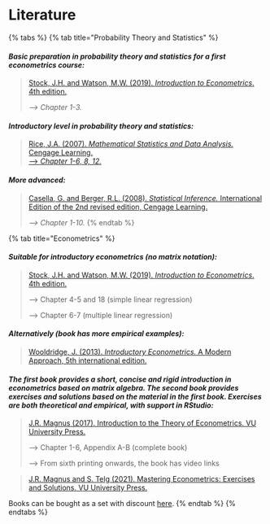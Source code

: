 # Literature

{% tabs %}
{% tab title="Probability Theory and Statistics" %}
#### _Basic preparation in probability theory and statistics for a first econometrics course:_

> [Stock, J.H. and Watson, M.W. (2019). _Introduction to Econometrics_. 4th edition.](https://scholar.harvard.edu/stock/pages/introduction-econometrics)
>
> _--> Chapter 1-3._

#### _Introductory level in probability theory and statistics:_

> [Rice, J.A. (2007). _Mathematical Statistics and Data Analysis._ Cengage Learning. \
> \--> _Chapter 1-6, 8, 12._](http://home.ustc.edu.cn/\~liweiyu/documents/\[Duxbury%20Advanced]%20John%20A.%20Rice%20-%20Mathematical%20Statistics%20and%20Data%20Analysis%203ed%20\(Duxbury%20Advanced\)%20%20%20\(2006,%20Duxbury%20Press\).pdf)

#### _More advanced:_

> [Casella, G. and Berger, R.L. (2008). _Statistical Inference._ International Edition of the 2nd revised edition, Cengage Learning. ](https://www.amazon.com/Statistical-Inference-George-Casella/dp/0534243126)
>
> _--> Chapter 1-10._
{% endtab %}

{% tab title="Econometrics" %}
#### _Suitable for introductory econometrics (no matrix notation):_

> [Stock, J.H. and Watson, M.W. (2019). _Introduction to Econometrics_. 4th edition.](https://scholar.harvard.edu/stock/pages/introduction-econometrics)
>
> \--> Chapter 4-5 and 18 (simple linear regression)
>
> \--> Chapter 6-7 (multiple linear regression)

#### _Alternatively (book has more empirical examples):_

> [Wooldridge, J. (2013). _Introductory Econometrics._ A Modern Approach, 5th international edition.](https://drive.google.com/file/d/1Gw\_VYjaRxi8Tq-EroKiQLJYuFIW3gs9f/view)

#### _The first book provides a short, concise and rigid introduction in econometrics based on matrix algebra. The second book provides exercises and solutions based on the material in the first book. Exercises are both theoretical and empirical, with support in RStudio:_

> [J.R. Magnus (2017). Introduction to the Theory of Econometrics. VU University Press. ](https://vuuniversitypress.com/product/introduction-to-the-theory-of-econometrics/?lang=en)
>
> \--> Chapter 1-6, Appendix A-B (complete book)
>
> \--> From sixth printing onwards, the book has video links

> [J.R. Magnus and S. Telg (2021). Mastering Econometrics: Exercises and Solutions. VU University Press.](https://vuuniversitypress.com/product/mastering-econometrics/?lang=en)

Books can be bought as a set with discount [here](https://vuuniversitypress.com/product/expected-set-introduction-to-the-theory-of-econometrics-mastering-econometrics/?lang=en).
{% endtab %}
{% endtabs %}

